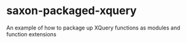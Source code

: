 saxon-packaged-xquery
=====================

An example of how to package up XQuery functions as modules and function extensions
